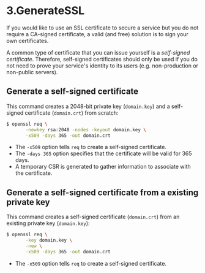 # 3.GenerateSSL

If you would like to use an SSL certificate to secure a service but you do not require a CA-signed certificate, a valid (and free) solution is to sign your own certificates.

A common type of certificate that you can issue yourself is a _self-signed certificate_. Therefore, self-signed certificates should only be used if you do not need to prove your service's identity to its users (e.g. non-production or non-public servers).

## Generate a self-signed certificate

This command creates a 2048-bit private key (`domain.key`) and a self-signed certificate (`domain.crt`) from scratch:

```bash
$ openssl req \
       -newkey rsa:2048 -nodes -keyout domain.key \
       -x509 -days 365 -out domain.crt
```

* The `-x509` option tells `req` to create a self-signed certificate.
* The `-days 365` option specifies that the certificate will be valid for 365 days.
* A temporary CSR is generated to gather information to associate with the certificate.

## Generate a self-signed  certificate from a existing private key

This command creates a self-signed certificate (`domain.crt`) from an existing private key (`domain.key`):

```bash
$ openssl req \
       -key domain.key \
       -new \
       -x509 -days 365 -out domain.crt
```

* The `-x509` option tells `req` to create a self-signed certificate. 
